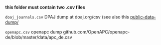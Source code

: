 **this folder must contain two .csv files**

`doaj_journals.csv`
DPAJ dump at  doaj.org/csv
(see also this [public-data-dump/](https://doaj.org/docs/public-data-dump/)

`openapc.csv`
openapc dump
github.com/OpenAPC/openapc-de/blob/master/data/apc_de.csv

